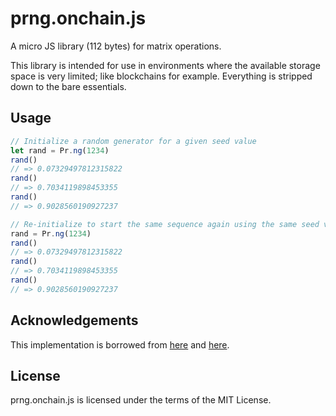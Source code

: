 # prng.onchain.js
A micro JS library (112 bytes) for matrix operations.

This library is intended for use in environments where the available storage
space is very limited; like blockchains for example. Everything is stripped down
to the bare essentials.

## Usage
```js
// Initialize a random generator for a given seed value
let rand = Pr.ng(1234)
rand()
// => 0.07329497812315822
rand()
// => 0.7034119898453355
rand()
// => 0.9028560190927237

// Re-initialize to start the same sequence again using the same seed value
rand = Pr.ng(1234)
rand()
// => 0.07329497812315822
rand()
// => 0.7034119898453355
rand()
// => 0.9028560190927237
```

## Acknowledgements
This implementation is borrowed from
[here](https://github.com/bryc/code/blob/master/jshash/PRNGs.md) and
[here](https://gist.github.com/blixt/f17b47c62508be59987b).

## License
prng.onchain.js is licensed under the terms of the MIT License.
